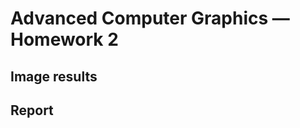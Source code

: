 Advanced Computer Graphics — Homework 2
=======================================

## Image results

## Report

